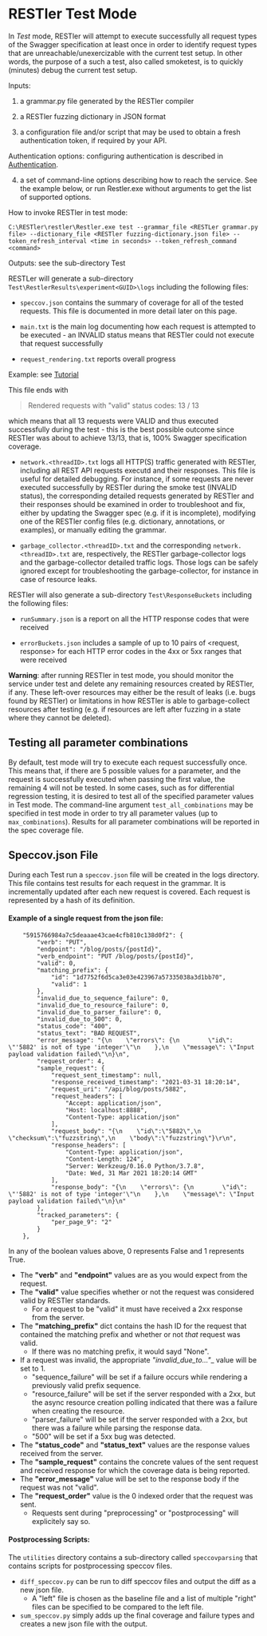 # RESTler Test Mode

In *Test* mode, RESTler will attempt to execute successfully all request types of the Swagger specification at least once in order to identify request types that are unreachable/unexercizable with the current test setup. In other words, the purpose of a such a test, also called smoketest, is to quickly (minutes) debug the current test setup.

Inputs:

1. a grammar.py file generated by the RESTler compiler

2. a RESTler fuzzing dictionary in JSON format

3. a configuratio​n file and/or script that may be used to obtain a fresh authentication token, if required by your API.


Authentication options: configuring authentication is described in [Authentication​](Authentication.md).

4. a set of command-line options describing how to reach the service.  See the example below, or run Restler.exe without arguments to get the list of supported options.

How to invoke RESTler in test mode:

`C:\RESTler\restler\Restler.exe test --grammar_file <RESTLer grammar.py file> --dictionary_file <RESTler fuzzing-dictionary.json file> --token_refresh_interval <time in seconds> --token_refresh_command <command>`

Outputs: see the sub-directory Test

RESTLer will generate a sub-directory `Test\RestlerResults\experiment<GUID>\logs` including the following files:

- `speccov.json` contains the summary of coverage for all of the tested requests.
This file is documented in more detail later on this page.

- `main.txt` is the main log documenting how each request is attempted to be executed - an INVALID status means that RESTler could not execute that request successfully

- `request_rendering.txt` reports overall progress

Example: see [Tutorial](TutorialDemoServer.md)

This file ends with

>Rendered requests with "valid" status codes: 13 / 13

which means that all 13 requests were VALID and thus executed successfully during the test - this is the best possible outcome since RESTler was about to achieve 13/13, that is, 100% Swagger specification coverage.

- `network.<threadID>.txt` logs all HTTP(S) traffic generated with RESTler, including all REST API requests executd and their responses. This file is useful for detailed debugging. For instance, if some requests are never executed successfully by RESTler during the smoke test (INVALID status), the corresponding detailed requests generated by RESTler and their responses should be examined in order to troubleshoot and fix, either by updating the Swagger spec (e.g. if it is incomplete), modifying one of the RESTler config files (e.g. dictionary, annotations, or examples), or manually editing the grammar.

- `garbage_collector.<threadID>.txt` and the corresponding `network.<threadID>.txt` are, respectively, the RESTler garbage-collector logs and the garbage-collector detailed traffic logs. Those logs can be safely ignored except for troubleshooting the garbage-collector, for instance in case of resource leaks.


RESTler will also generate a sub-directory `Test\ResponseBuckets` including the following files:

- `runSummary.json` is a report on all the HTTP response codes that were received

- `errorBuckets.json` includes a sample of up to 10 pairs of <request, response> for each HTTP error codes in the 4xx or 5xx ranges that were received

**Warning**: after running RESTler in test mode, you should monitor the service under test and delete any remaining resources created by RESTler, if any.  These left-over resources may either be the result of leaks (i.e. bugs found by RESTler) or limitations in how RESTler is able to garbage-collect resources after testing (e.g. if resources are left after fuzzing in a state where they cannot be deleted).


## Testing all parameter combinations

By default, test mode will try to execute each request successfully once.
This means that, if there are 5 possible values for a parameter,
and the request is successfully executed when passing the first value,
the remaining 4 will not be tested.  In some cases, such as for differential
regression testing, it is desired to test all of the specified parameter values
in Test mode.  The command-line argument ```test_all_combinations```
may be specified in test mode in order to try all parameter values
(up to ```max_combinations```).
Results for all parameter combinations will be reported in the spec coverage file.

## Speccov.json File
During each Test run a `speccov.json` file will be created in the logs directory.  This file contains test results for each request in the grammar.  It is incrementally updated after each new request is covered.  Each request is represented by a hash of its definition.

#### Example of a single request from the json file:
```
    "5915766984a7c5deaaae43cae4cfb810c138d0f2": {
        "verb": "PUT",
        "endpoint": "/blog/posts/{postId}",
        "verb_endpoint": "PUT /blog/posts/{postId}",
        "valid": 0,
        "matching_prefix": {
            "id": "1d7752f6d5ca3e03e423967a57335038a3d1bb70",
            "valid": 1
        },
        "invalid_due_to_sequence_failure": 0,
        "invalid_due_to_resource_failure": 0,
        "invalid_due_to_parser_failure": 0,
        "invalid_due_to_500": 0,
        "status_code": "400",
        "status_text": "BAD REQUEST",
        "error_message": "{\n    \"errors\": {\n        \"id\": \"'5882' is not of type 'integer'\"\n    },\n    \"message\": \"Input payload validation failed\"\n}\n",
        "request_order": 4,
        "sample_request": {
            "request_sent_timestamp": null,
            "response_received_timestamp": "2021-03-31 18:20:14",
            "request_uri": "/api/blog/posts/5882",
            "request_headers": [
                "Accept: application/json",
                "Host: localhost:8888",
                "Content-Type: application/json"
            ],
            "request_body": "{\n    \"id\":\"5882\",\n    \"checksum\":\"fuzzstring\",\n    \"body\":\"fuzzstring\"}\r\n",
            "response_headers": [
                "Content-Type: application/json",
                "Content-Length: 124",
                "Server: Werkzeug/0.16.0 Python/3.7.8",
                "Date: Wed, 31 Mar 2021 18:20:14 GMT"
            ],
            "response_body": "{\n    \"errors\": {\n        \"id\": \"'5882' is not of type 'integer'\"\n    },\n    \"message\": \"Input payload validation failed\"\n}\n"
        },
        "tracked_parameters": {
            "per_page_9": "2"
        }
    },
```

In any of the boolean values above, 0 represents False and 1 represents True.

* The __"verb"__ and __"endpoint"__ values are as you would expect from the request.
* The __"valid"__ value specifies whether or not the request was considered valid by RESTler standards.
  * For a request to be "valid" it must have received a 2xx response from the server.
* The __"matching_prefix"__ dict contains the hash ID for the request that contained the matching prefix
and whether or not _that_ request was valid.
  * If there was no matching prefix, it would sayd "None".
* If a request was invalid,
the appropriate __"invalid_due_to_..."__ value will be set to 1.
  * "sequence_failure" will be set if a failure occurs while rendering a previously valid prefix sequence.
  * "resource_failure" will be set if the server responded with a 2xx,
  but the async resource creation polling indicated that there was a failure when creating the resource.
  * "parser_failure" will be set if the server responded with a 2xx,
  but there was a failure while parsing the response data.
  * "500" will be set if a 5xx bug was detected.
* The __"status_code"__ and __"status_text"__ values are the response values received from the server.
* The __"sample_request"__ contains the concrete values of the sent request and received response for which
the coverage data is being reported.
* The __"error_message"__ value will be set to the response body if the request was not "valid".
* The __"request_order"__ value is the 0 indexed order that the request was sent.
  * Requests sent during "preprocessing" or "postprocessing" will explicitely say so.

#### Postprocessing Scripts:
The `utilities` directory contains a sub-directory called `speccovparsing` that contains scripts for postprocessing speccov files.

* `diff_speccov.py` can be run to diff speccov files
and output the diff as a new json file.
  * A "left" file is chosen as the baseline file
  and a list of multiple "right" files can be specified to be compared to the left file.
* `sum_speccov.py` simply adds up the final coverage and failure types
and creates a new json file with the output.
